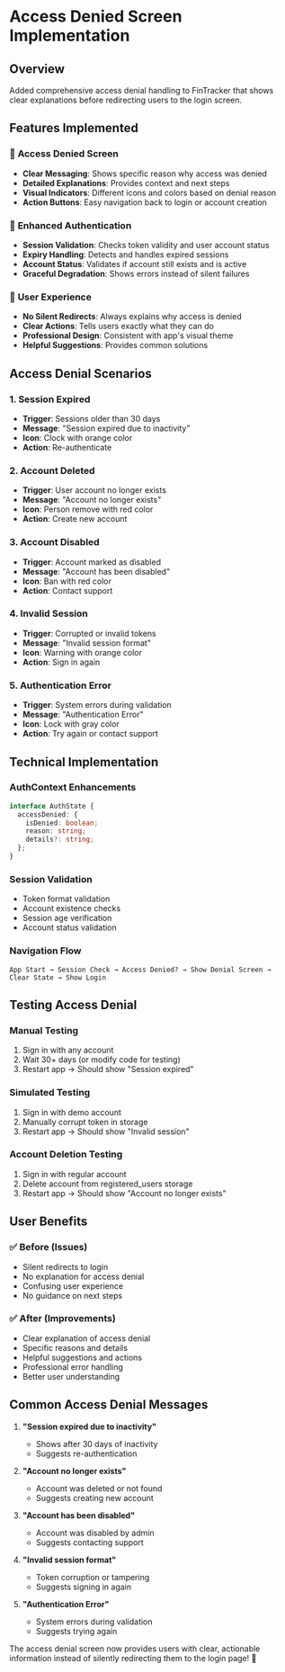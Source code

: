 # Access Denied Screen Implementation

## Overview
Added comprehensive access denial handling to FinTracker that shows clear explanations before redirecting users to the login screen.

## Features Implemented

### 🚫 **Access Denied Screen**
- **Clear Messaging**: Shows specific reason why access was denied
- **Detailed Explanations**: Provides context and next steps
- **Visual Indicators**: Different icons and colors based on denial reason
- **Action Buttons**: Easy navigation back to login or account creation

### 🔐 **Enhanced Authentication**
- **Session Validation**: Checks token validity and user account status
- **Expiry Handling**: Detects and handles expired sessions
- **Account Status**: Validates if account still exists and is active
- **Graceful Degradation**: Shows errors instead of silent failures

### 📱 **User Experience**
- **No Silent Redirects**: Always explains why access is denied
- **Clear Actions**: Tells users exactly what they can do
- **Professional Design**: Consistent with app's visual theme
- **Helpful Suggestions**: Provides common solutions

## Access Denial Scenarios

### 1. **Session Expired**
- **Trigger**: Sessions older than 30 days
- **Message**: "Session expired due to inactivity"
- **Icon**: Clock with orange color
- **Action**: Re-authenticate

### 2. **Account Deleted**
- **Trigger**: User account no longer exists
- **Message**: "Account no longer exists"
- **Icon**: Person remove with red color
- **Action**: Create new account

### 3. **Account Disabled**
- **Trigger**: Account marked as disabled
- **Message**: "Account has been disabled"
- **Icon**: Ban with red color
- **Action**: Contact support

### 4. **Invalid Session**
- **Trigger**: Corrupted or invalid tokens
- **Message**: "Invalid session format"
- **Icon**: Warning with orange color
- **Action**: Sign in again

### 5. **Authentication Error**
- **Trigger**: System errors during validation
- **Message**: "Authentication Error"
- **Icon**: Lock with gray color
- **Action**: Try again or contact support

## Technical Implementation

### **AuthContext Enhancements**
```typescript
interface AuthState {
  accessDenied: {
    isDenied: boolean;
    reason: string;
    details?: string;
  };
}
```

### **Session Validation**
- Token format validation
- Account existence checks
- Session age verification
- Account status validation

### **Navigation Flow**
```
App Start → Session Check → Access Denied? → Show Denial Screen → Clear State → Show Login
```

## Testing Access Denial

### **Manual Testing**
1. Sign in with any account
2. Wait 30+ days (or modify code for testing)
3. Restart app → Should show "Session expired"

### **Simulated Testing**
1. Sign in with demo account
2. Manually corrupt token in storage
3. Restart app → Should show "Invalid session"

### **Account Deletion Testing**
1. Sign in with regular account
2. Delete account from registered_users storage
3. Restart app → Should show "Account no longer exists"

## User Benefits

### ✅ **Before (Issues)**
- Silent redirects to login
- No explanation for access denial
- Confusing user experience
- No guidance on next steps

### ✅ **After (Improvements)**
- Clear explanation of access denial
- Specific reasons and details
- Helpful suggestions and actions
- Professional error handling
- Better user understanding

## Common Access Denial Messages

1. **"Session expired due to inactivity"**
   - Shows after 30 days of inactivity
   - Suggests re-authentication

2. **"Account no longer exists"**
   - Account was deleted or not found
   - Suggests creating new account

3. **"Account has been disabled"**
   - Account was disabled by admin
   - Suggests contacting support

4. **"Invalid session format"**
   - Token corruption or tampering
   - Suggests signing in again

5. **"Authentication Error"**
   - System errors during validation
   - Suggests trying again

The access denial screen now provides users with clear, actionable information instead of silently redirecting them to the login page! 🎉